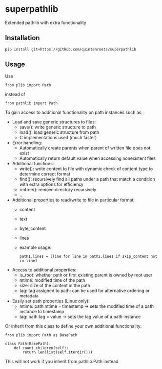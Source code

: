 # superpathlib
Extended pathlib with extra functionality

## Installation

```shell
pip install git+https://github.com/quintenroets/superpathlib
```

## Usage
Use 

```shell
from plib import Path
```
instead of

```shell
from pathlib import Path
```

To gain access to additional functionality on path instances such as:
* Load and save generic structures to files:
    * save(): write generic structure to path
    * load(): load generic structure from path
    * C implementations used (much faster)
* Error handling:
    * Automatically create parents when parent of written file does not exist
    * Automatically return default value when accessing nonexistent files
* Additional functions:
    * write(): write content to file with dynamic check of content type to determine correct format
    * find(): recursively find all paths under a path that match a condition with extra options for efficiency
    * rmtree(): remove directory recursively
    * ..
* Additional properties to read/write to file in particular format:
    * content
    * text
    * byte_content
    * lines
    
    * example usage: 

        ```shell
        path1.lines = [line for line in path2.lines if skip_content not in line]
        ```
* Access to additional properties:
    * is_root: whether path or first existing parent is owned by root user
    * mtime: modified time of the path
    * size: size of the content in the path
    * tag: tag assigned to path: can be used for alternative ordering or metadata
* Easily set path properties (Linux only):
    * mtime: path.mtime = timestamp -> sets the modified time of a path instance to timestamp
    * tag: path.tag = value -> sets the tag value of a path instance

Or inherit from this class to define your own additional functionality:

```shell
from plib import Path as BasePath

class Path(BasePath):
    def count_children(self):
        return len(list(self.iterdir()))
```

This will not work if you inherit from pathlib.Path instead
